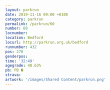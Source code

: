```yaml
---
layout: parkrun
date: 2019-11-16 09:00 +0100
category: parkrun
permalink: /parkrun/60
number: 60
locnumber: 
location: Bedford
locurl: http://parkrun.org.uk/bedford
runnumber: 432
pos: 270
genderpos: 
time: '32:49'
agegrade: 40.63%
pb: PB �
strava: 
artwork: '/images/Shared Content/parkrun.png'
---
```

